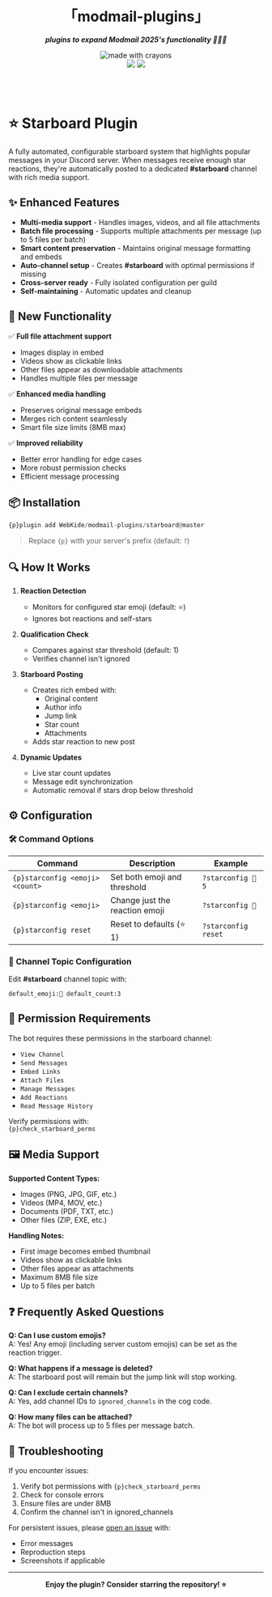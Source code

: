<div align="center">
<h1>「modmail-plugins」</h1>
<p><b><i>plugins to expand Modmail 2025's functionality 🚀🌟✨</i></b></p>
</div>

<div align="center">
<img src="http://forthebadge.com/images/badges/made-with-crayons.svg?style=for-the-badge" alt="made with crayons"><br>
<img src="https://img.shields.io/badge/python-v3.7+-12a4ff?style=for-the-badge&logo=python&logoColor=12a4ff">
<img src="https://img.shields.io/badge/library-discord%2Epy%202%2Ex-ffbb10?style=for-the-badge&logo=discord">

<br><br>
</div>

# ⭐ Starboard Plugin

A fully automated, configurable starboard system that highlights popular messages in your Discord server. When messages receive enough star reactions, they're automatically posted to a dedicated **#starboard** channel with rich media support.

## ✨ Enhanced Features

- **Multi-media support** - Handles images, videos, and all file attachments
- **Batch file processing** - Supports multiple attachments per message (up to 5 files per batch)
- **Smart content preservation** - Maintains original message formatting and embeds
- **Auto-channel setup** - Creates **#starboard** with optimal permissions if missing
- **Cross-server ready** - Fully isolated configuration per guild
- **Self-maintaining** - Automatic updates and cleanup

## 🚀 New Functionality

✅ **Full file attachment support**  
- Images display in embed
- Videos show as clickable links  
- Other files appear as downloadable attachments  
- Handles multiple files per message  

✅ **Enhanced media handling**  
- Preserves original message embeds  
- Merges rich content seamlessly  
- Smart file size limits (8MB max)  

✅ **Improved reliability**  
- Better error handling for edge cases  
- More robust permission checks  
- Efficient message processing  

## 📦 Installation

```py
{p}plugin add WebKide/modmail-plugins/starboard@master
```

> Replace `{p}` with your server's prefix (default: `?`)

## 🔍 How It Works

1. **Reaction Detection**  
   - Monitors for configured star emoji (default: ⭐)
   - Ignores bot reactions and self-stars

2. **Qualification Check**  
   - Compares against star threshold (default: 1)
   - Verifies channel isn't ignored

3. **Starboard Posting**  
   - Creates rich embed with:  
     - Original content  
     - Author info  
     - Jump link  
     - Star count  
     - Attachments  
   - Adds star reaction to new post

4. **Dynamic Updates**  
   - Live star count updates  
   - Message edit synchronization  
   - Automatic removal if stars drop below threshold

## ⚙️ Configuration

### 🛠️ Command Options

| Command | Description | Example |
|---------|-------------|---------|
| `{p}starconfig <emoji> <count>` | Set both emoji and threshold | `?starconfig 🌟 5` |
| `{p}starconfig <emoji>` | Change just the reaction emoji | `?starconfig 💫` |
| `{p}starconfig reset` | Reset to defaults (⭐ 1) | `?starconfig reset` |

### 📝 Channel Topic Configuration

Edit **#starboard** channel topic with:

```
default_emoji:🌟 default_count:3
```

## 🔐 Permission Requirements

The bot requires these permissions in the starboard channel:

- `View Channel`
- `Send Messages`
- `Embed Links`
- `Attach Files`
- `Manage Messages`
- `Add Reactions`
- `Read Message History`

Verify permissions with:  
`{p}check_starboard_perms`

## 🖼️ Media Support

**Supported Content Types:**
- Images (PNG, JPG, GIF, etc.)
- Videos (MP4, MOV, etc.)
- Documents (PDF, TXT, etc.)
- Other files (ZIP, EXE, etc.)

**Handling Notes:**
- First image becomes embed thumbnail
- Videos show as clickable links
- Other files appear as attachments
- Maximum 8MB file size
- Up to 5 files per batch

## ❓ Frequently Asked Questions

**Q: Can I use custom emojis?**  
A: Yes! Any emoji (including server custom emojis) can be set as the reaction trigger.

**Q: What happens if a message is deleted?**  
A: The starboard post will remain but the jump link will stop working.

**Q: Can I exclude certain channels?**  
A: Yes, add channel IDs to `ignored_channels` in the cog code.

**Q: How many files can be attached?**  
A: The bot will process up to 5 files per message batch.

## 🐛 Troubleshooting

If you encounter issues:
1. Verify bot permissions with `{p}check_starboard_perms`
2. Check for console errors
3. Ensure files are under 8MB
4. Confirm the channel isn't in ignored_channels

For persistent issues, please [open an issue](https://github.com/WebKide/modmail-plugins/issues) with:
- Error messages
- Reproduction steps
- Screenshots if applicable

---

<div align="center">
<b>Enjoy the plugin? Consider starring the repository! ⭐</b>
</div>
